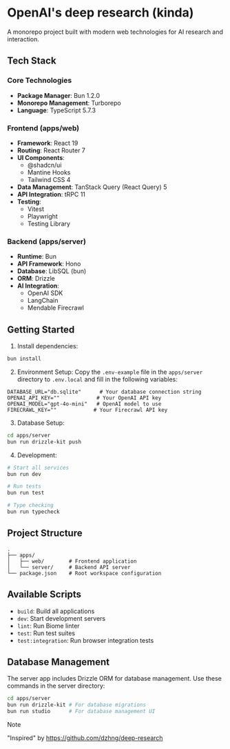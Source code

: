 # OpenAI's deep research (kinda)

A monorepo project built with modern web technologies for AI research and interaction.

## Tech Stack

### Core Technologies
- **Package Manager**: Bun 1.2.0
- **Monorepo Management**: Turborepo
- **Language**: TypeScript 5.7.3

### Frontend (apps/web)
- **Framework**: React 19
- **Routing**: React Router 7
- **UI Components**:
  - @shadcn/ui
  - Mantine Hooks
  - Tailwind CSS 4
- **Data Management**: TanStack Query (React Query) 5
- **API Integration**: tRPC 11
- **Testing**:
  - Vitest
  - Playwright
  - Testing Library

### Backend (apps/server)
- **Runtime**: Bun
- **API Framework**: Hono
- **Database**: LibSQL (bun)
- **ORM**: Drizzle
- **AI Integration**:
  - OpenAI SDK
  - LangChain
  - Mendable Firecrawl

## Getting Started

1. Install dependencies:
```bash
bun install
```

2. Environment Setup:
   Copy the `.env-example` file in the `apps/server` directory to `.env.local` and fill in the following variables:

```env
DATABASE_URL="db.sqlite"      # Your database connection string
OPENAI_API_KEY=""            # Your OpenAI API key
OPENAI_MODEL="gpt-4o-mini"   # OpenAI model to use
FIRECRAWL_KEY=""            # Your Firecrawl API key
```

3. Database Setup:
```bash
cd apps/server
bun run drizzle-kit push
```

4. Development:
```bash
# Start all services
bun run dev

# Run tests
bun run test

# Type checking
bun run typecheck
```

## Project Structure

```
.
├── apps/
│   ├── web/        # Frontend application
│   └── server/     # Backend API server
└── package.json    # Root workspace configuration
```

## Available Scripts

- `build`: Build all applications
- `dev`: Start development servers
- `lint`: Run Biome linter
- `test`: Run test suites
- `test:integration`: Run browser integration tests

## Database Management

The server app includes Drizzle ORM for database management. Use these commands in the server directory:

```bash
cd apps/server
bun run drizzle-kit # For database migrations
bun run studio      # For database management UI
```


> [!NOTE]
> "Inspired" by https://github.com/dzhng/deep-research